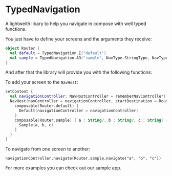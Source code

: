# TypedNavigation

A lightweith libary to help you navigate in compose with well typed functions. 

You just have to define your screens and the arguments they receive:

```kotlin
object Router {
  val default = TypedNavigation.E("default")
  val sample = TypedNavigation.A3("sample", NavType.StringType, NavType.StringType, NavType.StringType)
}
```
And after that the library will provide you with the following functions:

To add your screen to the `NavHost`:

```kotlin
setContent {
  val navigationController: NavHostController = rememberNavController()
  NavHost(navController = navigationController, startDestination = Router.default.url) {
    composable(Router.default) {
      Default(navigationController = navigationController)
    }
    composable(Router.sample) { a : String?, b : String?, c : String? ->
      Sample(a, b, c)
    }
  }
}
```

To navigate from one screen to another:

```[kotlin]
navigationController.navigate(Router.sample.navigate("a", "b", "c"))
```

For more examples you can check out our sample app.
